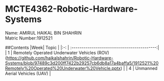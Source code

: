 # MCTE4362-Robotic-Hardware-Systems

Name: AMIRUL HAIKAL BIN SHAHRIN\
Matric Number:1912521

##Contents
|Week|                  Topic                       |
|:-: | :-------------------------------------------:|
| 1  | Remotely Operated Underwater Vehicles (ROV)(https://github.com/haikalshahrin/Robotic-Hardware-Systems/blob/97489c3d200ff7422b29257cb6db8a17a4baffa5/1912521%20Remotely%20Operated%20Underwater%20Vehicle.pptx)  |
| 4  | Unmanned Aerial Vehicles (UAV)               |

